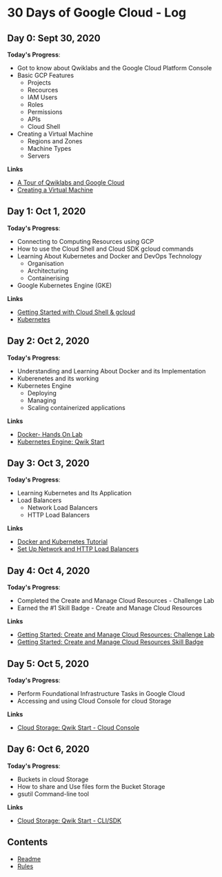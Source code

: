 # 30 Days of Google Cloud - Log

## Day 0: Sept 30, 2020

**Today's Progress**: 
- Got to know about Qwiklabs and the Google Cloud Platform Console
- Basic GCP Features
  - Projects
  - Recources
  - IAM Users
  - Roles
  - Permissions
  - APIs
  - Cloud Shell
- Creating a Virtual Machine
  - Regions and Zones
  - Machine Types
  - Servers
  
 **Links** 
 - [A Tour of Qwiklabs and Google Cloud](https://google.qwiklabs.com/focuses/2794?parent=catalog)
 - [Creating a Virtual Machine](https://google.qwiklabs.com/focuses/3563?parent=catalog)


## Day 1: Oct 1, 2020

**Today's Progress**:
- Connecting to Computing Resources using GCP
- How to use the Cloud Shell and Cloud SDK gcloud commands
- Learning About Kubernetes and Docker and DevOps Technology
  - Organisation
  - Architecturing
  - Containerising
- Google Kubernetes Engine (GKE)

**Links**
- [Getting Started with Cloud Shell & gcloud](https://google.qwiklabs.com/focuses/563?parent=catalog)
- [Kubernetes](https://kubernetes.io/docs/concepts/overview/what-is-kubernetes/)

## Day 2: Oct 2, 2020

**Today's Progress**:
- Understanding and Learning About Docker and its Implementation
- Kuberenetes and its working
- Kubernetes Engine
  - Deploying
  - Managing
  - Scaling containerized applications
  
**Links**
- [Docker- Hands On Lab](https://www.youtube.com/watch?v=fqMOX6JJhGo&t=2003s)
- [Kubernetes Engine: Qwik Start](https://google.qwiklabs.com/focuses/878?parent=catalog)


## Day 3: Oct 3, 2020

**Today's Progress**:
- Learning Kubernetes and Its Application
- Load Balancers
  - Network Load Balancers
  - HTTP Load Balancers
  
**Links**
- [Docker and Kubernetes Tutorial](https://www.youtube.com/watch?v=bhBSlnQcq2k&t=6513s)
- [Set Up Network and HTTP Load Balancers](https://www.qwiklabs.com/focuses/12007?parent=catalog)


## Day 4: Oct 4, 2020

**Today's Progress**:
- Completed the Create and Manage Cloud Resources - Challenge Lab
- Earned the #1 Skill Badge - Create and Manage Cloud Resources
  
**Links**
- [Getting Started: Create and Manage Cloud Resources: Challenge Lab](https://run.qwiklabs.com/focuses/10258?parent=catalog)
- [Getting Started: Create and Manage Cloud Resources Skill Badge](https://run.qwiklabs.com/public_profiles/9d0d58f7-9d65-47d4-8126-631bf3f7f149)


## Day 5: Oct 5, 2020

**Today's Progress**:
- Perform Foundational Infrastructure Tasks in Google Cloud
- Accessing and using Cloud Console for cloud Storage

  
**Links**
- [Cloud Storage: Qwik Start - Cloud Console](https://www.qwiklabs.com/focuses/1760?parent=catalog)


## Day 6: Oct 6, 2020

**Today's Progress**:
- Buckets in cloud Storage
- How to share and Use files form the Bucket Storage
- gsutil Command-line tool

  
**Links**
- [Cloud Storage: Qwik Start - CLI/SDK](https://www.qwiklabs.com/focuses/569?parent=catalog)

## Contents

* [Readme](README.md)
* [Rules](rules.md)

